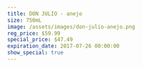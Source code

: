 ```yaml
---
title: DON JULIO - anejo
size: 750mL
image: /assets/images/don-julio-anejo.png
reg_price: $59.99
special_price: $47.49
expiration_date: 2017-07-26 00:00:00
show_special: true
---
```




